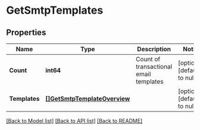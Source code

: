 # GetSmtpTemplates

## Properties
Name | Type | Description | Notes
------------ | ------------- | ------------- | -------------
**Count** | **int64** | Count of transactional email templates | [optional] [default to null]
**Templates** | [**[]GetSmtpTemplateOverview**](getSmtpTemplateOverview.md) |  | [optional] [default to null]

[[Back to Model list]](../README.md#documentation-for-models) [[Back to API list]](../README.md#documentation-for-api-endpoints) [[Back to README]](../README.md)

